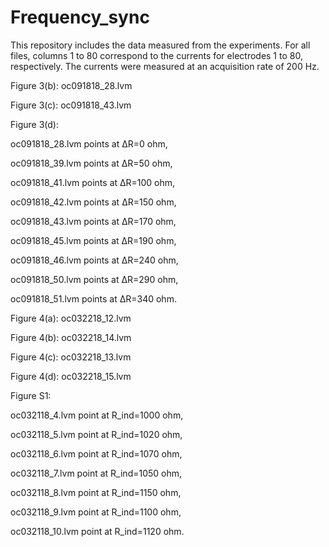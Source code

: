 # Frequency_sync
This repository includes the data measured from the experiments. For all files, columns 1 to 80 correspond to the currents for electrodes 1 to 80, respectively. The currents were measured at an acquisition
rate of 200 Hz.


Figure 3(b): oc091818_28.lvm

Figure 3(c): oc091818_43.lvm

Figure 3(d):

oc091818_28.lvm points at ΔR=0 ohm,

oc091818_39.lvm points at ΔR=50 ohm, 

oc091818_41.lvm points at ΔR=100 ohm, 

oc091818_42.lvm points at ΔR=150 ohm, 

oc091818_43.lvm points at ΔR=170 ohm, 

oc091818_45.lvm points at ΔR=190 ohm, 

oc091818_46.lvm points at ΔR=240 ohm, 

oc091818_50.lvm points at ΔR=290 ohm, 

oc091818_51.lvm points at ΔR=340 ohm.



Figure 4(a): oc032218_12.lvm

Figure 4(b): oc032218_14.lvm

Figure 4(c): oc032218_13.lvm

Figure 4(d): oc032218_15.lvm


Figure S1:

oc032118_4.lvm point at R_ind=1000 ohm,

oc032118_5.lvm point at R_ind=1020 ohm,

oc032118_6.lvm point at R_ind=1070 ohm,

oc032118_7.lvm point at R_ind=1050 ohm, 

oc032118_8.lvm point at R_ind=1150 ohm, 

oc032118_9.lvm point at R_ind=1100 ohm, 

oc032118_10.lvm point at R_ind=1120 ohm.

